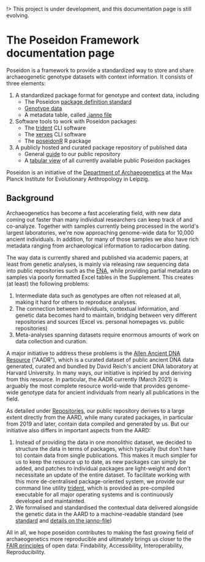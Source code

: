 !> This project is under development, and this documentation page is still evolving.

# The Poseidon Framework documentation page

Poseidon is a framework to provide a standardized way to store and share archaeogenetic genotype datasets with context information. It consists of three elements:

1. A standardized package format for genotype and context data, including
	- The Poseidon [package definition standard](standard)
	- [Genotype data](genotype_data)
	- A metadata table, called [.janno file](janno_details)
2. Software tools to work with Poseidon packages:
	- The [trident](trident) CLI software
	- The [xerxes](xerxes) CLI software
	- The [poseidonR](poseidonR) R package
3. A publicly hosted and curated package repository of published data
	- General [guide](repo_guide) to our public repository
	- A [tabular view](public_repo) of all currently available public Poseidon packages

Poseidon is an initiative of the [Department of Archaeogenetics](https://www.eva.mpg.de/archaeogenetics/index.html) at the Max Planck Institute for Evolutionary Anthropology in Leipzig.

## Background

Archaeogenetics has become a fast accelerating field, with new data coming out faster than many individual researchers can keep track of and co-analyze. Together with samples currently being processed in the world's largest laboratories, we're now approaching genome-wide data for 10,000 ancient individuals. In addition, for many of those samples we also have rich metadata ranging from archaeological information to radiocarbon dating.

The way data is currently shared and published via academic papers, at least from genetic analyses, is mainly via releasing raw sequencing data into public repositories such as the [ENA](https://www.ebi.ac.uk/ena), while providing partial metadata on samples via poorly formatted Excel tables in the Supplement. This creates (at least) the following problems:

1. Intermediate data such as genotypes are often not released at all, making it hard for others to reproduce analyses. 
2. The connection between individuals, contextual information, and genetic data becomes hard to maintain, bridging between very different repositories and sources (Excel vs. personal homepages vs. public repositories)
3. Meta-analyses spanning datasets require enormous amounts of work on data collection and curation.

A major initiative to address these problems is the [Allen Ancient DNA Resource](https://reich.hms.harvard.edu/allen-ancient-dna-resource-aadr-downloadable-genotypes-present-day-and-ancient-dna-data) ("AADR"), which is a curated dataset of public ancient DNA data generated, curated and bundled by David Reich's ancient DNA laboratory at Harvard University. In many ways, our initiative is inpiried by and deriving from this resource. In particular, the AADR currently (March 2021) is arguably the most complete resource world-wide that provides genome-wide genotype data for ancient individuals from nearly all publications in the field.

As detailed under [Repositories](repo_guide), our public repository derives to a large extent directly from the AARD, while many curated packages, in particular from 2019 and later, contain data compiled and generated by us. But our initiative also differs in important aspects from the AARD:
1) Instead of providing the data in one monolithic dataset, we decided to structure the data in terms of packages, which typically (but don't have to) contain data from single publications. This makes it much simpler for us to keep the resource up to date, as new packages can simply be added, and patches to individual packages are light-weight and don't necessitate an update of the entire dataset. To facilitate working with this more de-centralised package-oriented system, we provide our command line utility [trident](trident), which is provided as pre-compiled executable for all major operating systems and is continuously developed and maintainted.
2) We formalised and standardised the contextual data delivered alongside the genetic data in the AARD to a machine-readable standard (see [standard](standard) and [details on the janno-file](janno_details))

All in all, we hope poseidon contributes to making the fast growing field of archaeogenetics more reproducible and ultimately brings us closer to the [FAIR principles](https://en.wikipedia.org/wiki/FAIR_data) of open data: Findability, Accessibility, Interoperability, Reproducibility.

